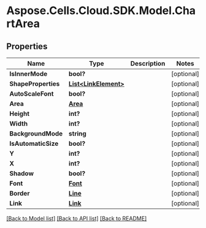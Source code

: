 # Aspose.Cells.Cloud.SDK.Model.ChartArea
## Properties

Name | Type | Description | Notes
------------ | ------------- | ------------- | -------------
**IsInnerMode** | **bool?** |  | [optional] 
**ShapeProperties** | [**List&lt;LinkElement&gt;**](LinkElement.md) |  | [optional] 
**AutoScaleFont** | **bool?** |  | [optional] 
**Area** | [**Area**](Area.md) |  | [optional] 
**Height** | **int?** |  | [optional] 
**Width** | **int?** |  | [optional] 
**BackgroundMode** | **string** |  | [optional] 
**IsAutomaticSize** | **bool?** |  | [optional] 
**Y** | **int?** |  | [optional] 
**X** | **int?** |  | [optional] 
**Shadow** | **bool?** |  | [optional] 
**Font** | [**Font**](Font.md) |  | [optional] 
**Border** | [**Line**](Line.md) |  | [optional] 
**Link** | [**Link**](Link.md) |  | [optional] 

[[Back to Model list]](../README.md#documentation-for-models) [[Back to API list]](../README.md#documentation-for-api-endpoints) [[Back to README]](../README.md)

